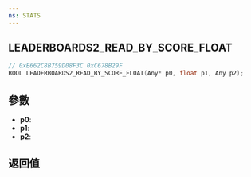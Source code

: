 ```yaml
---
ns: STATS
---
```

## LEADERBOARDS2_READ_BY_SCORE_FLOAT

```c
// 0xE662C8B759D08F3C 0xC678B29F
BOOL LEADERBOARDS2_READ_BY_SCORE_FLOAT(Any* p0, float p1, Any p2);
```


## 參數
* **p0**: 
* **p1**: 
* **p2**: 

## 返回值
